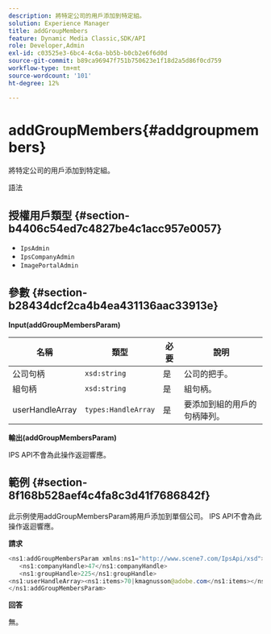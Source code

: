 ```yaml
---
description: 將特定公司的用戶添加到特定組。
solution: Experience Manager
title: addGroupMembers
feature: Dynamic Media Classic,SDK/API
role: Developer,Admin
exl-id: c03525e3-6bc4-4c6a-bb5b-b0cb2e6f6d0d
source-git-commit: b89ca96947f751b750623e1f18d2a5d86f0cd759
workflow-type: tm+mt
source-wordcount: '101'
ht-degree: 12%

---
```


# addGroupMembers{#addgroupmembers}

將特定公司的用戶添加到特定組。

語法

## 授權用戶類型 {#section-b4406c54ed7c4827be4c1acc957e0057}

* `IpsAdmin`
* `IpsCompanyAdmin`
* `ImagePortalAdmin`

## 參數 {#section-b28434dcf2ca4b4ea431136aac33913e}

**Input(addGroupMembersParam)**

| 名稱 | 類型 | 必要 | 說明 |
|---|---|---|---|
| 公司句柄 | `xsd:string` | 是 | 公司的把手。 |
| 組句柄 | `xsd:string` | 是 | 組句柄。 |
| userHandleArray | `types:HandleArray` | 是 | 要添加到組的用戶的句柄陣列。 |

**輸出(addGroupMembersParam)**

IPS API不會為此操作返迴響應。

## 範例 {#section-8f168b528aef4c4fa8c3d41f7686842f}

此示例使用addGroupMembersParam將用戶添加到單個公司。 IPS API不會為此操作返迴響應。

**請求**

```java {.line-numbers}
<ns1:addGroupMembersParam xmlns:ns1="http://www.scene7.com/IpsApi/xsd">
   <ns1:companyHandle>47</ns1:companyHandle>
   <ns1:groupHandle>225</ns1:groupHandle>
<ns1:userHandleArray><ns1:items>70|kmagnusson@adobe.com</ns1:items></ns1:userHandleArray>
</ns1:addGroupMembersParam>
```

**回答**

無。

